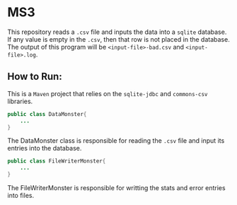 # MS3

This repository reads a `.csv` file and inputs the data into 
a `sqlite` database. If any value is empty in the `.csv`,
then that row is not placed in the database. The output of
this program will be `<input-file>-bad.csv` and `<input-file>.log`.

## How to Run:

This is a `Maven` project that relies on the `sqlite-jdbc` and
`commons-csv` libraries. 



```java
public class DataMonster{
    ...
}
```
The DataMonster class is responsible for reading the `.csv`
file and input its entries into the database.

```java
public class FileWriterMonster{
    ...
}

```
The FileWriterMonster is responsible for writting 
the stats and error entries into files.